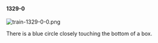 #### 1329-0
![train-1329-0-0.png](https://github.com/lil-lab/nlvr/raw/master/nlvr/train/images/73/train-1329-0-0.png "train-1329-0-0.png")

There is a blue circle closely touching the bottom of a box.